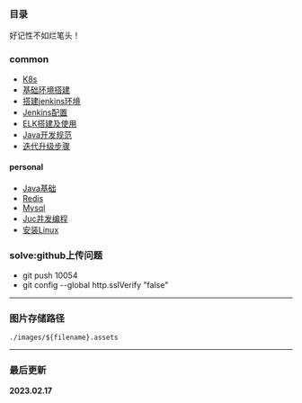 ### 目录
好记性不如烂笔头！

### common

- [K8s](dy-docs/kubernetes/1、Centos搭建kubernetes集群.md)
- [基础环境搭建](dy-docs/环境搭建/1、基础搭建.md)
- [搭建jenkins环境](dy-docs/环境搭建/2、搭建jenkins环境.md)
- [Jenkins配置](dy-docs/环境搭建/3、jenkins配置.md)
- [ELK搭建及使用](dy-docs/环境搭建/4、ELK搭建及使用.md)
- [Java开发规范](dy-docs/开发/后端升级步骤.md)
- [迭代升级步骤](dy-docs/开发/后端升级步骤.md)

#### personal

- [Java基础](markdown/JavaBase.md)
- [Redis](markdown/Redis.md)
- [Mysql](markdown/Mysql篇.md)
- [Juc并发编程](markdown/Juc并发编程.md)
- [安装Linux](markdown/安装Linux系统.md)


### solve:github上传问题

- git push 10054
- git config --global http.sslVerify "false"

---

### 图片存储路径

``` 
./images/${filename}.assets
```

---

### 最后更新

**2023.02.17**



